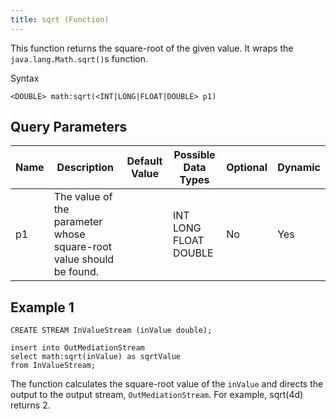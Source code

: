 ```yaml
---
title: sqrt (Function)
---
```


This function returns the square-root of the given value. It wraps the `java.lang.Math.sqrt()`s function.

Syntax

    <DOUBLE> math:sqrt(<INT|LONG|FLOAT|DOUBLE> p1)

## Query Parameters

| Name | Description                                                         | Default Value | Possible Data Types   | Optional | Dynamic |
|------|---------------------------------------------------------------------|---------------|-----------------------|----------|---------|
| p1   | The value of the parameter whose square-root value should be found. |               | INT LONG FLOAT DOUBLE | No       | Yes     |

## Example 1

    CREATE STREAM InValueStream (inValue double);

    insert into OutMediationStream
    select math:sqrt(inValue) as sqrtValue
    from InValueStream;

The function calculates the square-root value of the `inValue` and directs the output to the output stream, `OutMediationStream`. For example, sqrt(4d) returns 2.
